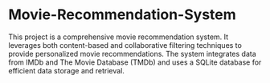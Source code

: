# Movie-Recommendation-System
This project is a comprehensive movie recommendation system. It leverages both content-based and collaborative filtering techniques to provide personalized movie recommendations. The system integrates data from IMDb and The Movie Database (TMDb) and uses a SQLite database for efficient data storage and retrieval.  
